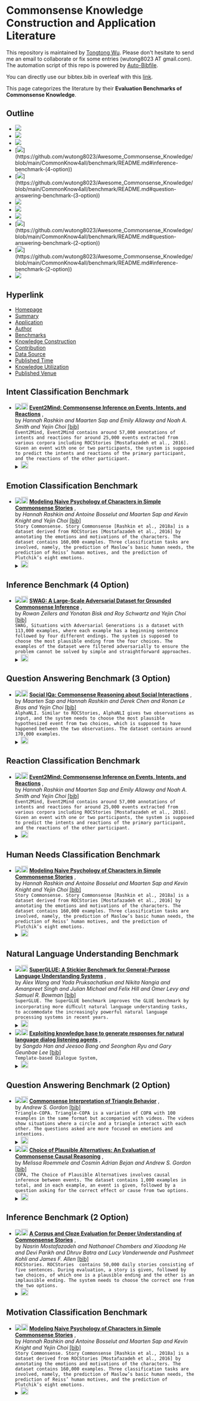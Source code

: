 # Commonsense Knowledge Construction and Application Literature 
This repository is maintained by [Tongtong Wu](https://wutong8023.site). Please don't hesitate to send me an email to collaborate or fix some entries (wutong8023 AT gmail.com). 
The automation script of this repo is powered by [Auto-Bibfile](https://github.com/wutong8023/Auto-Bibfile.git).

You can directly use our bibtex.bib in overleaf with this [link](https://www.overleaf.com/read/rgscdxhxbwhp).

This page categorizes the literature by their **Evaluation Benchmarks of Commonsense Knowledge**.

## Outline 
- [![](https://img.shields.io/badge/Hyperlink-blue)](https://github.com/wutong8023/Awesome_Commonsense_Knowledge/blob/main/CommonKnow4all/benchmark/README.md#hyperlink)
- [![](https://img.shields.io/badge/Intent_Classification_Benchmark-1-blue)](https://github.com/wutong8023/Awesome_Commonsense_Knowledge/blob/main/CommonKnow4all/benchmark/README.md#intent-classification-benchmark)
- [![](https://img.shields.io/badge/Emotion_Classification_Benchmark-1-blue)](https://github.com/wutong8023/Awesome_Commonsense_Knowledge/blob/main/CommonKnow4all/benchmark/README.md#emotion-classification-benchmark)
- [![](https://img.shields.io/badge/Inference_Benchmark_(4_Option)-1-blue)](https://github.com/wutong8023/Awesome_Commonsense_Knowledge/blob/main/CommonKnow4all/benchmark/README.md#inference-benchmark-(4-option))
- [![](https://img.shields.io/badge/Question_Answering_Benchmark_(3_Option)-1-blue)](https://github.com/wutong8023/Awesome_Commonsense_Knowledge/blob/main/CommonKnow4all/benchmark/README.md#question-answering-benchmark-(3-option))
- [![](https://img.shields.io/badge/Reaction_Classification_Benchmark-1-blue)](https://github.com/wutong8023/Awesome_Commonsense_Knowledge/blob/main/CommonKnow4all/benchmark/README.md#reaction-classification-benchmark)
- [![](https://img.shields.io/badge/Human_Needs_Classification_Benchmark-1-blue)](https://github.com/wutong8023/Awesome_Commonsense_Knowledge/blob/main/CommonKnow4all/benchmark/README.md#human-needs-classification-benchmark)
- [![](https://img.shields.io/badge/Natural_Language_Understanding_Benchmark-2-blue)](https://github.com/wutong8023/Awesome_Commonsense_Knowledge/blob/main/CommonKnow4all/benchmark/README.md#natural-language-understanding-benchmark)
- [![](https://img.shields.io/badge/Question_Answering_Benchmark_(2_Option)-2-blue)](https://github.com/wutong8023/Awesome_Commonsense_Knowledge/blob/main/CommonKnow4all/benchmark/README.md#question-answering-benchmark-(2-option))
- [![](https://img.shields.io/badge/Inference_Benchmark_(2_Option)-1-blue)](https://github.com/wutong8023/Awesome_Commonsense_Knowledge/blob/main/CommonKnow4all/benchmark/README.md#inference-benchmark-(2-option))
- [![](https://img.shields.io/badge/Motivation_Classification_Benchmark-1-blue)](https://github.com/wutong8023/Awesome_Commonsense_Knowledge/blob/main/CommonKnow4all/benchmark/README.md#motivation-classification-benchmark)
## Hyperlink 
- [Homepage](https://github.com/wutong8023/Awesome_Commonsense_Knowledge/blob/main/README.md)
-  [Summary](https://github.com/wutong8023/Awesome_Commonsense_Knowledge/blob/main/CommonKnow4all/./)
-  [Application](https://github.com/wutong8023/Awesome_Commonsense_Knowledge/blob/main/CommonKnow4all/application)
-  [Author](https://github.com/wutong8023/Awesome_Commonsense_Knowledge/blob/main/CommonKnow4all/author)
-  [Benchmarks](https://github.com/wutong8023/Awesome_Commonsense_Knowledge/blob/main/CommonKnow4all/benchmark)
-  [Knowledge Construction](https://github.com/wutong8023/Awesome_Commonsense_Knowledge/blob/main/CommonKnow4all/construction)
-  [Contribution](https://github.com/wutong8023/Awesome_Commonsense_Knowledge/blob/main/CommonKnow4all/contribution)
-  [Data Source](https://github.com/wutong8023/Awesome_Commonsense_Knowledge/blob/main/CommonKnow4all/data_source)
-  [Published Time](https://github.com/wutong8023/Awesome_Commonsense_Knowledge/blob/main/CommonKnow4all/time)
-  [Knowledge Utilization](https://github.com/wutong8023/Awesome_Commonsense_Knowledge/blob/main/CommonKnow4all/utilization)
-  [Published Venue](https://github.com/wutong8023/Awesome_Commonsense_Knowledge/blob/main/CommonKnow4all/venue)

## Intent Classification Benchmark

- [![](https://img.shields.io/badge/ACL-2018-blue)](https://aclanthology.org/P18-1043/)<a href="https://scholar.google.com.hk/scholar?q=Event2Mind:+Commonsense+Inference+on+Events,+Intents,+and+Reactions"><img src="https://img.shields.io/badge/-blue.svg?&logo=google-scholar&logoColor=white" height="18" align="bottom"></a> [**Event2Mind: Commonsense Inference on Events, Intents, and Reactions**](https://aclanthology.org/P18-1043/) , <br> by *Hannah Rashkin and
Maarten Sap and
Emily Allaway and
Noah A. Smith and
Yejin Choi* [[bib]](https://github.com/wutong8023/Awesome_Commonsense_Knowledge/blob/main/./bibtex.bib#L244-L260) <br>```Event2Mind, Event2Mind contains around 57,000 annotations of intents and reactions for around 25,000 events extracted from various corpora including ROCStories [Mostafazadeh et al., 2016]. Given an event with one or two participants, the system is supposed to predict the intents and reactions of the primary participant, and the reactions of the other participant.
```</details><details><summary><img src=https://github.com/wutong8023/Awesome_Commonsense_Knowledge/blob/main/scripts/svg/copy_icon.png height="20" align="bottom"></summary><pre>```SmithCSRA18```
## Emotion Classification Benchmark

- [![](https://img.shields.io/badge/ACL-2018-blue)](https://aclanthology.org/P18-1213/)<a href="https://scholar.google.com.hk/scholar?q=Modeling+Naive+Psychology+of+Characters+in+Simple+Commonsense+Stories"><img src="https://img.shields.io/badge/-blue.svg?&logo=google-scholar&logoColor=white" height="18" align="bottom"></a> [**Modeling Naive Psychology of Characters in Simple Commonsense Stories**](https://aclanthology.org/P18-1213/) , <br> by *Hannah Rashkin and
Antoine Bosselut and
Maarten Sap and
Kevin Knight and
Yejin Choi* [[bib]](https://github.com/wutong8023/Awesome_Commonsense_Knowledge/blob/main/./bibtex.bib#L220-L237) <br>```Story Commonsense. Story Commonsense [Rashkin et al., 2018a] is a dataset
derived from ROCStories [Mostafazadeh et al., 2016] by annotating the emotions and motivations of the characters. The dataset contains 160,000 examples.
Three classification tasks are involved, namely, the prediction of Maslow’s basic human needs, the prediction of Reiss’ human motives, and the prediction of Plutchik’s eight emotions.
```</details><details><summary><img src=https://github.com/wutong8023/Awesome_Commonsense_Knowledge/blob/main/scripts/svg/copy_icon.png height="20" align="bottom"></summary><pre>```KnightCSRB18```
## Inference Benchmark (4 Option)

- [![](https://img.shields.io/badge/EMNLP-2018-blue)](https://doi.org/10.18653/v1/d18-1009)<a href="https://scholar.google.com.hk/scholar?q=SWAG:+A+Large-Scale+Adversarial+Dataset+for+Grounded+Commonsense+Inference"><img src="https://img.shields.io/badge/-blue.svg?&logo=google-scholar&logoColor=white" height="18" align="bottom"></a> [**SWAG: A Large-Scale Adversarial Dataset for Grounded Commonsense
Inference**](https://doi.org/10.18653/v1/d18-1009) , <br> by *Rowan Zellers and
Yonatan Bisk and
Roy Schwartz and
Yejin Choi* [[bib]](https://github.com/wutong8023/Awesome_Commonsense_Knowledge/blob/main/./bibtex.bib#L264-L279) <br>```SWAG, Situations with Adversarial Generations is a dataset with 113,000 examples, where each example has a beginning sentence followed by four different endings. The system is supposed to choose the most plausible ending from the four choices. The examples of the dataset were filtered adversarially to ensure the problem cannot be solved by simple and
straightforward approaches.
```</details><details><summary><img src=https://github.com/wutong8023/Awesome_Commonsense_Knowledge/blob/main/scripts/svg/copy_icon.png height="20" align="bottom"></summary><pre>```ZellersBSC18```
## Question Answering Benchmark (3 Option)

- [![](https://img.shields.io/badge/EMNLP_IJCNLP-2019-blue)](https://doi.org/10.18653/v1/D19-1454)<a href="https://scholar.google.com.hk/scholar?q=Social+IQa:+Commonsense+Reasoning+about+Social+Interactions"><img src="https://img.shields.io/badge/-blue.svg?&logo=google-scholar&logoColor=white" height="18" align="bottom"></a> [**Social IQa: Commonsense Reasoning about Social Interactions**](https://doi.org/10.18653/v1/D19-1454) , <br> by *Maarten Sap and
Hannah Rashkin and
Derek Chen and
Ronan Le Bras and
Yejin Choi* [[bib]](https://github.com/wutong8023/Awesome_Commonsense_Knowledge/blob/main/./bibtex.bib#L284-L299) <br>```AlphaNLI. Similar to ROCStories, AlphaNLI gives two observations as input, and the system needs to choose the most plausible hypothesized event from two choices, which is supposed to have happened between the two observations. The dataset contains
around 170,000 examples.
```</details><details><summary><img src=https://github.com/wutong8023/Awesome_Commonsense_Knowledge/blob/main/scripts/svg/copy_icon.png height="20" align="bottom"></summary><pre>```SapRCBC19```
## Reaction Classification Benchmark

- [![](https://img.shields.io/badge/ACL-2018-blue)](https://aclanthology.org/P18-1043/)<a href="https://scholar.google.com.hk/scholar?q=Event2Mind:+Commonsense+Inference+on+Events,+Intents,+and+Reactions"><img src="https://img.shields.io/badge/-blue.svg?&logo=google-scholar&logoColor=white" height="18" align="bottom"></a> [**Event2Mind: Commonsense Inference on Events, Intents, and Reactions**](https://aclanthology.org/P18-1043/) , <br> by *Hannah Rashkin and
Maarten Sap and
Emily Allaway and
Noah A. Smith and
Yejin Choi* [[bib]](https://github.com/wutong8023/Awesome_Commonsense_Knowledge/blob/main/./bibtex.bib#L244-L260) <br>```Event2Mind, Event2Mind contains around 57,000 annotations of intents and reactions for around 25,000 events extracted from various corpora including ROCStories [Mostafazadeh et al., 2016]. Given an event with one or two participants, the system is supposed to predict the intents and reactions of the primary participant, and the reactions of the other participant.
```</details><details><summary><img src=https://github.com/wutong8023/Awesome_Commonsense_Knowledge/blob/main/scripts/svg/copy_icon.png height="20" align="bottom"></summary><pre>```SmithCSRA18```
## Human Needs Classification Benchmark

- [![](https://img.shields.io/badge/ACL-2018-blue)](https://aclanthology.org/P18-1213/)<a href="https://scholar.google.com.hk/scholar?q=Modeling+Naive+Psychology+of+Characters+in+Simple+Commonsense+Stories"><img src="https://img.shields.io/badge/-blue.svg?&logo=google-scholar&logoColor=white" height="18" align="bottom"></a> [**Modeling Naive Psychology of Characters in Simple Commonsense Stories**](https://aclanthology.org/P18-1213/) , <br> by *Hannah Rashkin and
Antoine Bosselut and
Maarten Sap and
Kevin Knight and
Yejin Choi* [[bib]](https://github.com/wutong8023/Awesome_Commonsense_Knowledge/blob/main/./bibtex.bib#L220-L237) <br>```Story Commonsense. Story Commonsense [Rashkin et al., 2018a] is a dataset
derived from ROCStories [Mostafazadeh et al., 2016] by annotating the emotions and motivations of the characters. The dataset contains 160,000 examples.
Three classification tasks are involved, namely, the prediction of Maslow’s basic human needs, the prediction of Reiss’ human motives, and the prediction of Plutchik’s eight emotions.
```</details><details><summary><img src=https://github.com/wutong8023/Awesome_Commonsense_Knowledge/blob/main/scripts/svg/copy_icon.png height="20" align="bottom"></summary><pre>```KnightCSRB18```
## Natural Language Understanding Benchmark

- [![](https://img.shields.io/badge/NeurIPS-2019-blue)](https://proceedings.neurips.cc/paper/2019/hash/4496bf24afe7fab6f046bf4923da8de6-Abstract.html)<a href="https://scholar.google.com.hk/scholar?q=SuperGLUE:+A+Stickier+Benchmark+for+General-Purpose+Language+Understanding+Systems"><img src="https://img.shields.io/badge/-blue.svg?&logo=google-scholar&logoColor=white" height="18" align="bottom"></a> [**SuperGLUE: A Stickier Benchmark for General-Purpose Language Understanding
Systems**](https://proceedings.neurips.cc/paper/2019/hash/4496bf24afe7fab6f046bf4923da8de6-Abstract.html) , <br> by *Alex Wang and
Yada Pruksachatkun and
Nikita Nangia and
Amanpreet Singh and
Julian Michael and
Felix Hill and
Omer Levy and
Samuel R. Bowman* [[bib]](https://github.com/wutong8023/Awesome_Commonsense_Knowledge/blob/main/./bibtex.bib#L341-L360) <br>```SuperGLUE. The SuperGLUE benchmark improves the GLUE benchmark by incorporating more diﬃcult natural language understanding tasks, to accommodate the increasingly powerful natural language processing systems in recent years.
```</details><details><summary><img src=https://github.com/wutong8023/Awesome_Commonsense_Knowledge/blob/main/scripts/svg/copy_icon.png height="20" align="bottom"></summary><pre>```WangPNSMHLB19```
- [![](https://img.shields.io/badge/the_SIGDIAL-2015-blue)](https://doi.org/10.18653/v1/w15-4616)<a href="https://scholar.google.com.hk/scholar?q=Exploiting+knowledge+base+to+generate+responses+for+natural+language+dialog+listening+agents"><img src="https://img.shields.io/badge/-blue.svg?&logo=google-scholar&logoColor=white" height="18" align="bottom"></a> [**Exploiting knowledge base to generate responses for natural language
dialog listening agents**](https://doi.org/10.18653/v1/w15-4616) , <br> by *Sangdo Han and
Jeesoo Bang and
Seonghan Ryu and
Gary Geunbae Lee* [[bib]](https://github.com/wutong8023/Awesome_Commonsense_Knowledge/blob/main/./bibtex.bib#L364-L380) <br>```Template-based Dialogue System,
```</details><details><summary><img src=https://github.com/wutong8023/Awesome_Commonsense_Knowledge/blob/main/scripts/svg/copy_icon.png height="20" align="bottom"></summary><pre>```HanBRL15```
## Question Answering Benchmark (2 Option)

- [![](https://img.shields.io/badge/AAAI-2016-blue)](https://ojs.aaai.org/index.php/AAAI/article/view/9881)<a href="https://scholar.google.com.hk/scholar?q=Commonsense+Interpretation+of+Triangle+Behavior"><img src="https://img.shields.io/badge/-blue.svg?&logo=google-scholar&logoColor=white" height="18" align="bottom"></a> [**Commonsense Interpretation of Triangle Behavior**](https://ojs.aaai.org/index.php/AAAI/article/view/9881) , <br> by *Andrew S. Gordon* [[bib]](https://github.com/wutong8023/Awesome_Commonsense_Knowledge/blob/main/./bibtex.bib#L180-L191) <br>```Triangle-COPA. Triangle-COPA is a variation of COPA with 100 examples in the same format but accompanied with videos. The videos show situations where a circle and a triangle interact with each other. The questions asked are more focused on emotions and intentions.
```</details><details><summary><img src=https://github.com/wutong8023/Awesome_Commonsense_Knowledge/blob/main/scripts/svg/copy_icon.png height="20" align="bottom"></summary><pre>```Gordon16```
- [![](https://img.shields.io/badge/AAAI-2011-blue)](https://www.aaai.org/ocs/index.php/SSS/SSS11/paper/viewPaper/2418)<a href="https://scholar.google.com.hk/scholar?q=Choice+of+Plausible+Alternatives:+An+Evaluation+of+Commonsense+Causal+Reasoning"><img src="https://img.shields.io/badge/-blue.svg?&logo=google-scholar&logoColor=white" height="18" align="bottom"></a> [**Choice of Plausible Alternatives: An Evaluation of Commonsense Causal
Reasoning**](https://www.aaai.org/ocs/index.php/SSS/SSS11/paper/viewPaper/2418) , <br> by *Melissa Roemmele and
Cosmin Adrian Bejan and
Andrew S. Gordon* [[bib]](https://github.com/wutong8023/Awesome_Commonsense_Knowledge/blob/main/./bibtex.bib#L162-L175) <br>```COPA, The Choice of Plausible Alternatives involves causal inference between events. The dataset contains 1,000 examples in total, and in each example, an event is given, followed by a question asking
for the correct effect or cause from two options.
```</details><details><summary><img src=https://github.com/wutong8023/Awesome_Commonsense_Knowledge/blob/main/scripts/svg/copy_icon.png height="20" align="bottom"></summary><pre>```RoemmeleBG11```
## Inference Benchmark (2 Option)

- [![](https://img.shields.io/badge/NAACL-2016-blue)](https://doi.org/10.18653/v1/n16-1098)<a href="https://scholar.google.com.hk/scholar?q=A+Corpus+and+Cloze+Evaluation+for+Deeper+Understanding+of+Commonsense+Stories"><img src="https://img.shields.io/badge/-blue.svg?&logo=google-scholar&logoColor=white" height="18" align="bottom"></a> [**A Corpus and Cloze Evaluation for Deeper Understanding of Commonsense
Stories**](https://doi.org/10.18653/v1/n16-1098) , <br> by *Nasrin Mostafazadeh and
Nathanael Chambers and
Xiaodong He and
Devi Parikh and
Dhruv Batra and
Lucy Vanderwende and
Pushmeet Kohli and
James F. Allen* [[bib]](https://github.com/wutong8023/Awesome_Commonsense_Knowledge/blob/main/./bibtex.bib#L195-L214) <br>```ROCStories. ROCStories  contains 50,000 daily stories consisting of five sentences. During evaluation, a story is given, followed
by two choices, of which one is a plausible ending and the other is an implausible ending. The system needs to choose the correct one from the two options.
```</details><details><summary><img src=https://github.com/wutong8023/Awesome_Commonsense_Knowledge/blob/main/scripts/svg/copy_icon.png height="20" align="bottom"></summary><pre>```MostafazadehCHP16```
## Motivation Classification Benchmark

- [![](https://img.shields.io/badge/ACL-2018-blue)](https://aclanthology.org/P18-1213/)<a href="https://scholar.google.com.hk/scholar?q=Modeling+Naive+Psychology+of+Characters+in+Simple+Commonsense+Stories"><img src="https://img.shields.io/badge/-blue.svg?&logo=google-scholar&logoColor=white" height="18" align="bottom"></a> [**Modeling Naive Psychology of Characters in Simple Commonsense Stories**](https://aclanthology.org/P18-1213/) , <br> by *Hannah Rashkin and
Antoine Bosselut and
Maarten Sap and
Kevin Knight and
Yejin Choi* [[bib]](https://github.com/wutong8023/Awesome_Commonsense_Knowledge/blob/main/./bibtex.bib#L220-L237) <br>```Story Commonsense. Story Commonsense [Rashkin et al., 2018a] is a dataset
derived from ROCStories [Mostafazadeh et al., 2016] by annotating the emotions and motivations of the characters. The dataset contains 160,000 examples.
Three classification tasks are involved, namely, the prediction of Maslow’s basic human needs, the prediction of Reiss’ human motives, and the prediction of Plutchik’s eight emotions.
```</details><details><summary><img src=https://github.com/wutong8023/Awesome_Commonsense_Knowledge/blob/main/scripts/svg/copy_icon.png height="20" align="bottom"></summary><pre>```KnightCSRB18```